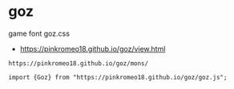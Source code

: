 # goz
game font goz.css 

-  https://pinkromeo18.github.io/goz/view.html

```
https://pinkromeo18.github.io/goz/mons/
```
```
import {Goz} from "https://pinkromeo18.github.io/goz/goz.js";
```
